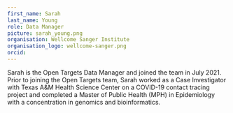 ```yaml
---
first_name: Sarah
last_name: Young
role: Data Manager
picture: sarah_young.png
organisation: Wellcome Sanger Institute
organisation_logo: wellcome-sanger.png
orcid: 
---
```


Sarah is the Open Targets Data Manager and joined the team in July 2021. Prior to joining the Open Targets team, Sarah
worked as a Case Investigator with Texas A&M Health Science Center on a COVID-19 contact tracing project and
completed a Master of Public Health (MPH) in Epidemiology with a concentration in genomics and bioinformatics.